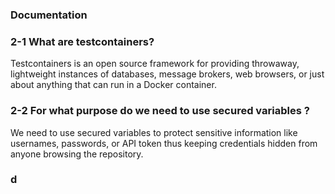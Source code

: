 ### Documentation
### 2-1 What are testcontainers?
Testcontainers is an open source framework for providing throwaway, lightweight instances of databases, message brokers, web browsers, or just about anything that can run in a Docker container.
### 2-2 For what purpose do we need to use secured variables ?
We need to use secured variables to protect sensitive information like usernames, passwords, or API token thus keeping credentials hidden from anyone browsing the repository.
###
### d
###
###
###
###
###
###